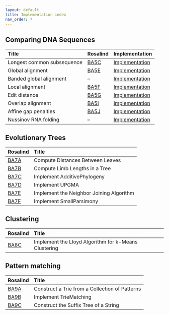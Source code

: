 ```yaml
---
layout: default
title: Implementation index
nav_order: 7
---
```


## Comparing DNA Sequences
| Title | Rosalind | Implementation |
|:------|:---------|:-------------- |
Longest common subsequence | [BA5C](http://rosalind.info/problems/ba5c/)| [Implementation](https://github.com/kamilest/cst-ii-bioinformatics/blob/master/problems/BA5C/ba5c.py) |
Global alignment | [BA5E](http://rosalind.info/problems/ba5e/)|[Implementation](https://github.com/kamilest/cst-ii-bioinformatics/blob/master/problems/BA5E/ba5e.py) |
Banded global alignment | – | [Implementation](https://github.com/kamilest/cst-ii-bioinformatics/blob/master/problems/BA5E/ba5e_banded.py) |
Local alignment | [BA5F](http://rosalind.info/problems/ba5f/)| [Implementation](https://github.com/kamilest/cst-ii-bioinformatics/blob/master/problems/BA5F/ba5f.py) |
Edit distance | [BA5G](http://rosalind.info/problems/ba5g/)| [Implementation](https://github.com/kamilest/cst-ii-bioinformatics/blob/master/problems/BA5G/ba5g.py) |
Overlap alignment | [BA5I](http://rosalind.info/problems/ba5i/)| [Implementation](https://github.com/kamilest/cst-ii-bioinformatics/blob/master/problems/BA5I/ba5i.py) |
Affine gap penalties | [BA5J](http://rosalind.info/problems/ba5j/)| [Implementation](https://github.com/kamilest/cst-ii-bioinformatics/blob/master/problems/BA5J/ba5j.py) |
Nussinov RNA folding | – | [Implementation](https://github.com/kamilest/cst-ii-bioinformatics/blob/master/problems/nussinov/nussinov.py) |


## Evolutionary Trees
| Rosalind | Title |
|:------|:---------|
[BA7A](http://rosalind.info/problems/ba7a/)| Compute Distances Between Leaves |
[BA7B](http://rosalind.info/problems/ba7b/)| Compute Limb Lengths in a Tree |
[BA7C](http://rosalind.info/problems/ba7c/)| Implement AdditivePhylogeny |
[BA7D](http://rosalind.info/problems/ba7d/)| Implement UPGMA |
[BA7E](http://rosalind.info/problems/ba7e/)| Implement the Neighbor Joining Algorithm |
[BA7F](http://rosalind.info/problems/ba7f/)| Implement SmallParsimony |

## Clustering
| Rosalind | Title |
|:---------|:------|
[BA8C](http://rosalind.info/problems/ba8c/)| Implement the Lloyd Algorithm for k-Means Clustering |

## Pattern matching
| Rosalind | Title | 
|:---------|:------|
[BA9A](http://rosalind.info/problems/ba9a/)| Construct a Trie from a Collection of Patterns |
[BA9B](http://rosalind.info/problems/ba9b/)| Implement TrieMatching |
[BA9C](http://rosalind.info/problems/ba9c/)| Construct the Suffix Tree of a String |